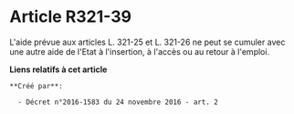 # Article R321-39

L'aide prévue aux articles L. 321-25 et L. 321-26 ne peut se cumuler avec une autre aide de l'Etat à l'insertion, à l'accès
ou au retour à l'emploi.

**Liens relatifs à cet article**

	**Créé par**:

	  - Décret n°2016-1583 du 24 novembre 2016 - art. 2
